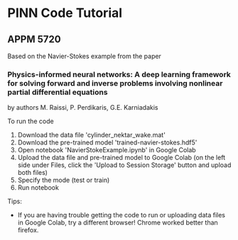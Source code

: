 # PINN Code Tutorial 
## APPM 5720

Based on the Navier-Stokes example from the paper 

### Physics-informed neural networks: A deep learning framework for solving forward and inverse problems involving nonlinear partial differential equations
by authors M. Raissi, P. Perdikaris, G.E. Karniadakis

To run the code
1. Download the data file 'cylinder_nektar_wake.mat'
2. Download the pre-trained model 'trained-navier-stokes.hdf5'
3. Open notebook 'NavierStokeExample.ipynb' in Google Colab
4. Upload the data file and pre-trained model to Google Colab (on the left side under Files, click the 'Upload to Session Storage' button and upload both files) 
5. Specify the mode (test or train) 
6. Run notebook 

Tips:
- If you are having trouble getting the code to run or uploading data files in Google Colab, try a different browser! Chrome worked better than firefox.
